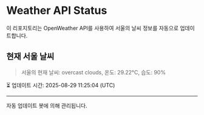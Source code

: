 
# Weather API Status

이 리포지토리는 OpenWeather API를 사용하여 서울의 날씨 정보를 자동으로 업데이트합니다.

## 현재 서울 날씨
> 서울의 현재 날씨: overcast clouds, 온도: 29.22°C, 습도: 90%

⏳ 업데이트 시간: 2025-08-29 11:25:04 (UTC)

---
자동 업데이트 봇에 의해 관리됩니다.
